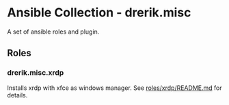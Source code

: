 # Ansible Collection - drerik.misc

A set of ansible roles and plugin.

## Roles

### drerik.misc.xrdp

Installs xrdp with xfce as windows manager. See [roles/xrdp/README.md](https://github.com/drerik/ansible-collection-misc/blob/main/roles/xrdp/README.md) for details.
